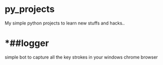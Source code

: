 py_projects
===========

My simple python projects to learn new stuffs and hacks..


*##logger
==============
simple bot to capture all the key strokes in your windows chrome browser

